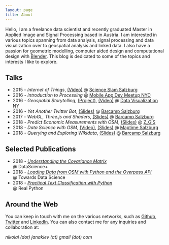 ```yaml
---
layout: page
title: About
---
```


Hello, I am a freelance data scientist and recently graduated Master in Applied Image and Signal Processing based in Austria. I am interested in various topics spanning from data analysis, signal processing and data visualization over to  geospatial analysis and linked data. I also have a passion for geometric modelling, computer aided design and computational design with [Blender][blender]. This blog is dedicated to some of the topics and interests I like to explore.

## Talks
- 2015 - _Internet of Things_, [(Video)][science slam video] @ [Science Slam Salzburg][science slam]
- 2016 - _Introduction to Processing_ @ [Mobile App Dev Meetup NYC][mobile app dev ny]
- 2016 - _Geospatial Storytelling_, [(Project)][geospatial storytelling], [(Video)][geospatial storytelling video] @ [Data Visualization NY][data viz ny]
- 2016 - _Yet Another Twitter Bot_, [(Slides)][generic-bot slides] @ [Barcamp Salzburg][barcamp october 2016]
- 2017 - _WebGL, Three.js and Shaders_, [(Slides)][webgl slides] @ [Barcamp Salzburg][barcamp april 2017]
- 2018 - _Predict Economic Measurements with OSM_, [(Slides)][predict osm slides] @ [Z_GIS][zgis]
- 2018 - _Data Science with OSM_, [(Video)][data science osm video], [(Slides)][data science osm slides] @ [Maptime Salzburg][maptime salzburg]
- 2018 - _Querying and Exploring Wikidata_, [(Slides)][wikidata slides] @ [Barcamp Salzburg][barcamp november 2018]

## Selected Publications
- 2018 - _[Understanding the Covariance Matrix](https://datascienceplus.com/understanding-the-covariance-matrix/)_ <br> @ DataScience+
- 2018 - _[Loading Data from OSM with Python and the Overpass API](https://towardsdatascience.com/loading-data-from-openstreetmap-with-python-and-the-overpass-api-513882a27fd0)_ <br> @ Towards Data Science
- 2018 - _[Practical Text Classification with Python](https://realpython.com/python-keras-text-classification/)_ <br> @ Real Python

## Around the Web
You can keep in touch with me on the various networks, such as [Github][github], [Twitter][twitter] and [LinkedIn][linkedin]. You can also contact me for any inquiries and collaboration at:

_nikolai (dot) janakiev (at) gmail (dot) com_


[blender]: https://www.blender.org/
[science slam]: http://www.scienceslam.at/performers/1-science-slam-salzburg-3/
[science slam video]: https://www.youtube.com/watch?v=c4hu9nVjIJo
[geospatial storytelling video]: https://www.youtube.com/watch?v=ukBFPd8jnhA
[geospatial storytelling]: https://github.com/njanakiev/geospatial-storytelling
[generic-bot slides]: http://janakiev.com/generic-bot/
[webgl slides]: http://janakiev.com/webgl-presentation/
[mobile app dev ny]: https://www.meetup.com/de-DE/NYC-Mobile-App-Dev-Meetup/events/229435450/
[data viz ny]: https://www.meetup.com/de-DE/DataVisualization/events/231402199/?eventId=231402199
[barcamp october 2016]: https://www.meetup.com/de-DE/salzburgwebdev/events/231559126/
[barcamp april 2017]: https://www.meetup.com/de-DE/salzburgwebdev/events/237491594/
[predict osm slides]: https://janakiev.com/osm-predict-economic-measurements/#/
[zgis]: https://zgis.at/
[data science osm slides]: https://janakiev.com/osm-data-science/#/
[data science osm video]: https://www.youtube.com/watch?v=WmCLQCohL3k
[maptime salzburg]: http://maptime.io/salzburg/
[barcamp november 2018]: https://www.meetup.com/de-DE/salzburgwebdev/events/248534871/
[wikidata slides]: https://janakiev.com/wikidata-mayors/slides/
[twitter]: https://twitter.com/njanakiev
[github]: https://github.com/njanakiev
[linkedin]: https://at.linkedin.com/in/nikolai-janakiev
